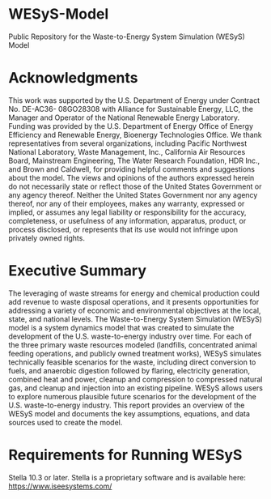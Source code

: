 # WESyS-Model
Public Repository for the Waste-to-Energy System Simulation (WESyS) Model

# Acknowledgments
This work was supported by the U.S. Department of Energy under Contract No. DE-AC36- 08GO28308 with Alliance for Sustainable Energy, LLC, the Manager and Operator of the National Renewable Energy Laboratory. Funding was provided by the U.S. Department of Energy Office of Energy Efficiency and Renewable Energy, Bioenergy Technologies Office. We thank representatives from several organizations, including Pacific Northwest National Laboratory, Waste Management, Inc., California Air Resources Board, Mainstream Engineering, The Water Research Foundation, HDR Inc., and Brown and Caldwell, for providing helpful comments and suggestions about the model. The views and opinions of the authors expressed herein do not necessarily state or reflect those of the United States Government or any agency thereof. Neither the United States Government nor any agency thereof, nor any of their employees, makes any warranty, expressed or implied, or assumes any legal liability or responsibility for the accuracy, completeness, or usefulness of any information, apparatus, product, or process disclosed, or represents that its use would not infringe upon privately owned rights. 

# Executive Summary
The leveraging of waste streams for energy and chemical production could add revenue to waste disposal operations, and it presents opportunities for addressing a variety of economic and environmental objectives at the local, state, and national levels. The Waste-to-Energy System Simulation (WESyS) model is a system dynamics model that was created to simulate the development of the U.S. waste-to-energy industry over time. For each of the three primary waste resources modeled (landfills, concentrated animal feeding operations, and publicly owned treatment works), WESyS simulates technically feasible scenarios for the waste, including direct conversion to fuels, and anaerobic digestion followed by flaring, electricity generation, combined heat and power, cleanup and compression to compressed natural gas, and cleanup and injection into an existing pipeline. WESyS allows users to explore numerous plausible future scenarios for the development of the U.S. waste-to-energy industry. This report provides an overview of the WESyS model and documents the key assumptions, equations, and data sources used to create the model.

# Requirements for Running WESyS
Stella 10.3 or later. Stella is a proprietary software and is available here: https://www.iseesystems.com/
